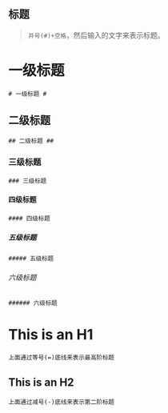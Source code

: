## 标题
> `井号(#)+空格`，然后输入的文字来表示标题。

# 一级标题 #
```
# 一级标题 #
```
## 二级标题 ##
```
## 二级标题 ##
```
### 三级标题
```
### 三级标题
```
#### 四级标题
```
#### 四级标题
```
##### 五级标题
```
##### 五级标题
```
###### 六级标题
```
###### 六级标题
```
This is an H1
=
`上面通过等号(=)底线来表示最高阶标题`

This is an H2
-
`上面通过减号(-)底线来表示第二阶标题`
